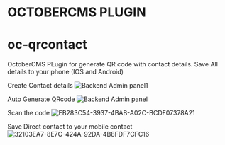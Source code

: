 # OCTOBERCMS PLUGIN
# oc-qrcontact
OctoberCMS PLugin for generate QR code with contact details. Save All details to your phone (IOS and Android)

Create Contact details
![Backend Admin panel1](https://github.com/sotiriskast/oc-qrcontact/assets/35741191/04048622-5d29-4ae8-adcd-1ff8af47117b)

Auto Generate QRcode
![Backend Admin panel](https://github.com/sotiriskast/oc-qrcontact/assets/35741191/b488f758-d226-4344-944a-8bd933edd35e)

Scan the code
![EB283C54-3937-4BAB-A02C-BCDF07378A21](https://github.com/sotiriskast/oc-qrcontact/assets/35741191/6d046b31-16e3-48ca-ac55-eefb1ea74cde)

Save Direct contact to your mobile contact
![32103EA7-8E7C-424A-92DA-4B8FDF7CFC16](https://github.com/sotiriskast/oc-qrcontact/assets/35741191/87cb1b58-95a7-4c67-b69a-71cecd4c48dd)



